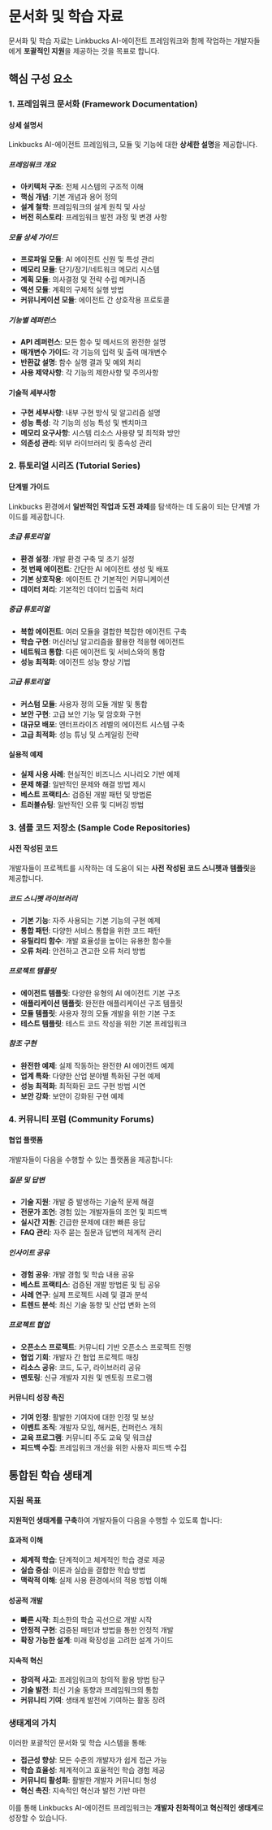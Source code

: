 # 문서화 및 학습 자료

문서화 및 학습 자료는 Linkbucks AI-에이전트 프레임워크와 함께 작업하는 개발자들에게 **포괄적인 지원**을 제공하는 것을 목표로 합니다.

## 핵심 구성 요소

### 1. 프레임워크 문서화 (Framework Documentation)

#### 상세 설명서
Linkbucks AI-에이전트 프레임워크, 모듈 및 기능에 대한 **상세한 설명**을 제공합니다.

##### 프레임워크 개요
- **아키텍처 구조**: 전체 시스템의 구조적 이해
- **핵심 개념**: 기본 개념과 용어 정의
- **설계 철학**: 프레임워크의 설계 원칙 및 사상
- **버전 히스토리**: 프레임워크 발전 과정 및 변경 사항

##### 모듈 상세 가이드
- **프로파일 모듈**: AI 에이전트 신원 및 특성 관리
- **메모리 모듈**: 단기/장기/네트워크 메모리 시스템
- **계획 모듈**: 의사결정 및 전략 수립 메커니즘
- **액션 모듈**: 계획의 구체적 실행 방법
- **커뮤니케이션 모듈**: 에이전트 간 상호작용 프로토콜

##### 기능별 레퍼런스
- **API 레퍼런스**: 모든 함수 및 메서드의 완전한 설명
- **매개변수 가이드**: 각 기능의 입력 및 출력 매개변수
- **반환값 설명**: 함수 실행 결과 및 예외 처리
- **사용 제약사항**: 각 기능의 제한사항 및 주의사항

#### 기술적 세부사항
- **구현 세부사항**: 내부 구현 방식 및 알고리즘 설명
- **성능 특성**: 각 기능의 성능 특성 및 벤치마크
- **메모리 요구사항**: 시스템 리소스 사용량 및 최적화 방안
- **의존성 관리**: 외부 라이브러리 및 종속성 관리

### 2. 튜토리얼 시리즈 (Tutorial Series)

#### 단계별 가이드
Linkbucks 환경에서 **일반적인 작업과 도전 과제**를 탐색하는 데 도움이 되는 단계별 가이드를 제공합니다.

##### 초급 튜토리얼
- **환경 설정**: 개발 환경 구축 및 초기 설정
- **첫 번째 에이전트**: 간단한 AI 에이전트 생성 및 배포
- **기본 상호작용**: 에이전트 간 기본적인 커뮤니케이션
- **데이터 처리**: 기본적인 데이터 입출력 처리

##### 중급 튜토리얼
- **복합 에이전트**: 여러 모듈을 결합한 복잡한 에이전트 구축
- **학습 구현**: 머신러닝 알고리즘을 활용한 적응형 에이전트
- **네트워크 통합**: 다른 에이전트 및 서비스와의 통합
- **성능 최적화**: 에이전트 성능 향상 기법

##### 고급 튜토리얼
- **커스텀 모듈**: 사용자 정의 모듈 개발 및 통합
- **보안 구현**: 고급 보안 기능 및 암호화 구현
- **대규모 배포**: 엔터프라이즈 레벨의 에이전트 시스템 구축
- **고급 최적화**: 성능 튜닝 및 스케일링 전략

#### 실용적 예제
- **실제 사용 사례**: 현실적인 비즈니스 시나리오 기반 예제
- **문제 해결**: 일반적인 문제와 해결 방법 제시
- **베스트 프랙티스**: 검증된 개발 패턴 및 방법론
- **트러블슈팅**: 일반적인 오류 및 디버깅 방법

### 3. 샘플 코드 저장소 (Sample Code Repositories)

#### 사전 작성된 코드
개발자들이 프로젝트를 시작하는 데 도움이 되는 **사전 작성된 코드 스니펫과 템플릿**을 제공합니다.

##### 코드 스니펫 라이브러리
- **기본 기능**: 자주 사용되는 기본 기능의 구현 예제
- **통합 패턴**: 다양한 서비스 통합을 위한 코드 패턴
- **유틸리티 함수**: 개발 효율성을 높이는 유용한 함수들
- **오류 처리**: 안전하고 견고한 오류 처리 방법

##### 프로젝트 템플릿
- **에이전트 템플릿**: 다양한 유형의 AI 에이전트 기본 구조
- **애플리케이션 템플릿**: 완전한 애플리케이션 구조 템플릿
- **모듈 템플릿**: 사용자 정의 모듈 개발을 위한 기본 구조
- **테스트 템플릿**: 테스트 코드 작성을 위한 기본 프레임워크

##### 참조 구현
- **완전한 예제**: 실제 작동하는 완전한 AI 에이전트 예제
- **업계 특화**: 다양한 산업 분야별 특화된 구현 예제
- **성능 최적화**: 최적화된 코드 구현 방법 시연
- **보안 강화**: 보안이 강화된 구현 예제

### 4. 커뮤니티 포럼 (Community Forums)

#### 협업 플랫폼
개발자들이 다음을 수행할 수 있는 플랫폼을 제공합니다:

##### 질문 및 답변
- **기술 지원**: 개발 중 발생하는 기술적 문제 해결
- **전문가 조언**: 경험 있는 개발자들의 조언 및 피드백
- **실시간 지원**: 긴급한 문제에 대한 빠른 응답
- **FAQ 관리**: 자주 묻는 질문과 답변의 체계적 관리

##### 인사이트 공유
- **경험 공유**: 개발 경험 및 학습 내용 공유
- **베스트 프랙티스**: 검증된 개발 방법론 및 팁 공유
- **사례 연구**: 실제 프로젝트 사례 및 결과 분석
- **트렌드 분석**: 최신 기술 동향 및 산업 변화 논의

##### 프로젝트 협업
- **오픈소스 프로젝트**: 커뮤니티 기반 오픈소스 프로젝트 진행
- **협업 기회**: 개발자 간 협업 프로젝트 매칭
- **리소스 공유**: 코드, 도구, 라이브러리 공유
- **멘토링**: 신규 개발자 지원 및 멘토링 프로그램

#### 커뮤니티 성장 촉진
- **기여 인정**: 활발한 기여자에 대한 인정 및 보상
- **이벤트 조직**: 개발자 모임, 해커톤, 컨퍼런스 개최
- **교육 프로그램**: 커뮤니티 주도 교육 및 워크샵
- **피드백 수집**: 프레임워크 개선을 위한 사용자 피드백 수집

## 통합된 학습 생태계

### 지원 목표
**지원적인 생태계를 구축**하여 개발자들이 다음을 수행할 수 있도록 합니다:

#### 효과적 이해
- **체계적 학습**: 단계적이고 체계적인 학습 경로 제공
- **실습 중심**: 이론과 실습을 결합한 학습 방법
- **맥락적 이해**: 실제 사용 환경에서의 적용 방법 이해

#### 성공적 개발
- **빠른 시작**: 최소한의 학습 곡선으로 개발 시작
- **안정적 구현**: 검증된 패턴과 방법을 통한 안정적 개발
- **확장 가능한 설계**: 미래 확장성을 고려한 설계 가이드

#### 지속적 혁신
- **창의적 사고**: 프레임워크의 창의적 활용 방법 탐구
- **기술 발전**: 최신 기술 동향과 프레임워크의 통합
- **커뮤니티 기여**: 생태계 발전에 기여하는 활동 장려

### 생태계의 가치

이러한 포괄적인 문서화 및 학습 시스템을 통해:

- **접근성 향상**: 모든 수준의 개발자가 쉽게 접근 가능
- **학습 효율성**: 체계적이고 효율적인 학습 경험 제공
- **커뮤니티 활성화**: 활발한 개발자 커뮤니티 형성
- **혁신 촉진**: 지속적인 혁신과 발전 기반 마련

이를 통해 Linkbucks AI-에이전트 프레임워크는 **개발자 친화적이고 혁신적인 생태계**로 성장할 수 있습니다.